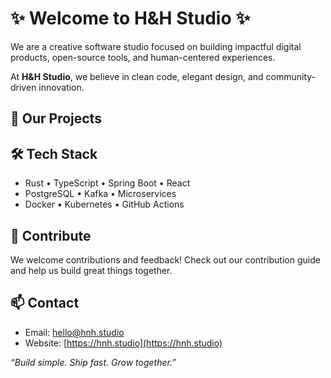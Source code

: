 # ✨ Welcome to H&H Studio ✨

We are a creative software studio focused on building impactful digital products, open-source tools, and human-centered experiences.

At **H&H Studio**, we believe in clean code, elegant design, and community-driven innovation.

## 🚀 Our Projects

## 🛠 Tech Stack

- Rust • TypeScript • Spring Boot • React
- PostgreSQL • Kafka • Microservices
- Docker • Kubernetes • GitHub Actions

## 🤝 Contribute

We welcome contributions and feedback! Check out our contribution guide and help us build great things together.

## 📫 Contact

- Email: hello@hnh.studio  
- Website: [https://hnh.studio](https://hnh.studio)

_“Build simple. Ship fast. Grow together.”_
